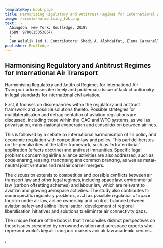 ```yaml
---
templateKey: book-page
title: Harmonising Regulatory and Antitrust Regimes for International Air Transport
image: /assets/harmonising_bok.png
text: |-
  Abingdon, New York: Routledge, 2019\
  ISBN: 9780815353867\
  \
  Jan Walulik (ed.). Contributors: Shadi A. Alshdaifat, Elena Carpanelli, Paul S. Dempsey, Piotr P. Dziubak, Elmar M. Giemulla, Peter P.C. Haanappel, Agnieszka Kunert-Diallo, Bashar H. Malkawi, Pablo Mendes de Leon, Małgorzata Polkowska, Andrea Trimarchi, Frans G. von der Dunk, Jan Walulik, Paweł Zagrajek, Marek Żylicz.
publisher: Routledge
---
```


## Harmonising Regulatory and Antitrust Regimes for International Air Transport

Harmonising Regulatory and Antitrust Regimes for International Air Transport addresses the timely and problematic issue of lack of uniformity in legal standards for international civil aviation.

First, it focuses on discrepancies within the regulatory and antitrust framework and possible solutions thereto. Possible strategies for multilateralisation and defragmentation of aviation regulations are discussed, including those within the ICAO and WTO systems, as well as privatisation, trans-national cooperation and consolidation between airlines.

This is followed by a debate on international harmonisation of air policy and economic regulation with competition law and policy. This part deliberates on the peculiarities of the latter framework, such as ‘extraterritorial’ application (effects doctrine) and antitrust immunities. Specific legal problems concerning airline alliance activities are also addressed, such as code-sharing, leasing, franchising and common branding, as well as metal-neutral joint ventures and real air carrier mergers. 

The discussion extends to competition and possible conflicts between air transport law and other legal regimes, including space law, environmental law (carbon offsetting schemes) and labour law, which are relevant to aviation and growing aerospace activities. The study also contributes to some specific regulatory problems, such as possible regulation of space tourism under air law, airline ownership and control, balance between aviation safety and airline liberalisation, development of regional liberalisation initiatives and solutions to eliminate air connectivity gaps.

The unique feature of the book is that it reconciles distinct perspectives on these issues presented by renowned aviation and aerospace experts who represent world’s key air transport markets and air law academic centres.



, 
